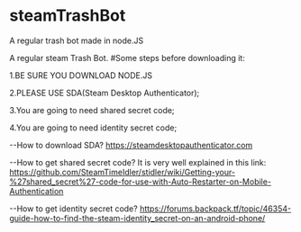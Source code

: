 # steamTrashBot
A regular trash bot made in node.JS

A regular steam Trash Bot.
#Some steps before downloading it:

1.BE SURE YOU DOWNLOAD NODE.JS

2.PLEASE USE SDA(Steam Desktop Authenticator);

3.You are going to need shared secret code;

4.You are going to need identity secret code;

--How to download SDA?
https://steamdesktopauthenticator.com

--How to get shared secret code?
It is very well explained in this link:
https://github.com/SteamTimeIdler/stidler/wiki/Getting-your-%27shared_secret%27-code-for-use-with-Auto-Restarter-on-Mobile-Authentication

--How to get identity secret code?
https://forums.backpack.tf/topic/46354-guide-how-to-find-the-steam-identity_secret-on-an-android-phone/

# 

